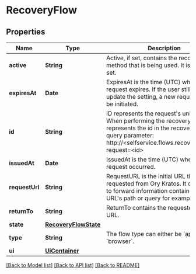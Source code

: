 # RecoveryFlow

## Properties
Name | Type | Description | Notes
------------ | ------------- | ------------- | -------------
**active** | **String** | Active, if set, contains the recovery method that is being used. It is initially not set. | [optional] 
**expiresAt** | **Date** | ExpiresAt is the time (UTC) when the request expires. If the user still wishes to update the setting, a new request has to be initiated. | 
**id** | **String** | ID represents the request&#39;s unique ID. When performing the recovery flow, this represents the id in the recovery ui&#39;s query parameter: http://&lt;selfservice.flows.recovery.ui_url&gt;?request&#x3D;&lt;id&gt; | 
**issuedAt** | **Date** | IssuedAt is the time (UTC) when the request occurred. | 
**requestUrl** | **String** | RequestURL is the initial URL that was requested from Ory Kratos. It can be used to forward information contained in the URL&#39;s path or query for example. | 
**returnTo** | **String** | ReturnTo contains the requested return_to URL. | [optional] 
**state** | [**RecoveryFlowState**](RecoveryFlowState.md) |  | 
**type** | **String** | The flow type can either be &#x60;api&#x60; or &#x60;browser&#x60;. | 
**ui** | [**UiContainer**](UiContainer.md) |  | 

[[Back to Model list]](../README.md#documentation-for-models) [[Back to API list]](../README.md#documentation-for-api-endpoints) [[Back to README]](../README.md)


